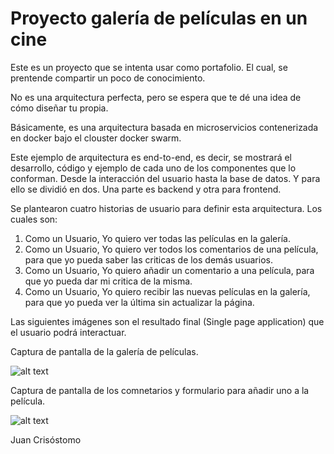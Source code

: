 # Proyecto galería de películas en un cine

Este es un proyecto que se intenta usar como portafolio. El cual, se prentende compartir un poco de conocimiento.

No es una arquitectura perfecta, pero se espera que te dé una idea de cómo diseñar tu propia.

Básicamente, es una arquitectura basada en microservicios contenerizada en docker bajo el clouster docker swarm.

Este ejemplo de arquitectura es end-to-end, es decir, se mostrará el desarrollo, código y ejemplo de cada uno de los componentes
que lo conforman. Desde la interacción del usuario hasta la base de datos. Y para ello se dividió en dos. Una parte es 
backend y otra para frontend.

Se plantearon cuatro historias de usuario para definir esta arquitectura. Los cuales son:

1. Como un Usuario, Yo quiero ver todas las películas en la galería.
2. Como un Usuario, Yo quiero ver todos los comentarios de una película, para que yo pueda saber las criticas de los demás usuarios.
3. Como un Usuario, Yo quiero añadir un comentario a una película, para que yo pueda dar mi critica de la misma.
4. Como un Usuario, Yo quiero recibir las nuevas películas en la galería, para que yo pueda ver la última sin actualizar la página.

Las siguientes imágenes son el resultado final (Single page application) que el usuario podrá interactuar.
    
Captura de pantalla de la galería de películas.

![alt text](https://www.dropbox.com/s/p9n9zn7cugicknk/spa-movies.png?dl=1 "Single page application - Movies")

Captura de pantalla de los comnetarios y formulario para añadir uno a la película.

![alt text](https://www.dropbox.com/s/w4yg9h3bx9myhdr/spa-comments-of-a-movie.png?dl=1 "Single page application - Movies")


Juan Crisóstomo